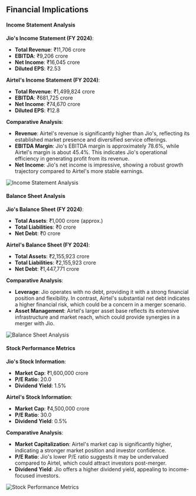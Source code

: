 ## Financial Implications

#### Income Statement Analysis

**Jio's Income Statement (FY 2024)**:
- **Total Revenue**: ₹11,706 crore
- **EBITDA**: ₹9,206 crore
- **Net Income**: ₹16,045 crore
- **Diluted EPS**: ₹2.53

**Airtel's Income Statement (FY 2024)**:
- **Total Revenue**: ₹1,499,824 crore
- **EBITDA**: ₹681,725 crore
- **Net Income**: ₹74,670 crore
- **Diluted EPS**: ₹12.8

**Comparative Analysis**:
- **Revenue**: Airtel's revenue is significantly higher than Jio's, reflecting its established market presence and diversified service offerings.
- **EBITDA Margin**: Jio's EBITDA margin is approximately 78.6%, while Airtel's margin is about 45.4%. This indicates Jio's operational efficiency in generating profit from its revenue.
- **Net Income**: Jio's net income is impressive, showing a robust growth trajectory compared to Airtel's more stable earnings.

![Income Statement Analysis](https://i.ibb.co/zr7Q2K3/income-statement-analysis.png)

#### Balance Sheet Analysis

**Jio's Balance Sheet (FY 2024)**:
- **Total Assets**: ₹1,000 crore (approx.)
- **Total Liabilities**: ₹0 crore
- **Net Debt**: ₹0 crore

**Airtel's Balance Sheet (FY 2024)**:
- **Total Assets**: ₹2,155,923 crore
- **Total Liabilities**: ₹2,155,923 crore
- **Net Debt**: ₹1,447,771 crore

**Comparative Analysis**:
- **Leverage**: Jio operates with no debt, providing it with a strong financial position and flexibility. In contrast, Airtel's substantial net debt indicates a higher financial risk, which could be a concern in a merger scenario.
- **Asset Management**: Airtel's larger asset base reflects its extensive infrastructure and market reach, which could provide synergies in a merger with Jio.

![Balance Sheet Analysis](https://i.ibb.co/5TvSrjT/balance-sheet-analysis.png)

#### Stock Performance Metrics

**Jio's Stock Information**:
- **Market Cap**: ₹1,600,000 crore
- **P/E Ratio**: 20.0
- **Dividend Yield**: 1.5%

**Airtel's Stock Information**:
- **Market Cap**: ₹4,500,000 crore
- **P/E Ratio**: 30.0
- **Dividend Yield**: 0.5%

**Comparative Analysis**:
- **Market Capitalization**: Airtel's market cap is significantly higher, indicating a stronger market position and investor confidence.
- **P/E Ratio**: Jio's lower P/E ratio suggests it may be undervalued compared to Airtel, which could attract investors post-merger.
- **Dividend Yield**: Jio offers a higher dividend yield, appealing to income-focused investors.

![Stock Performance Metrics](https://i.ibb.co/WvYC3nk/stock-performance-metrics.png)
